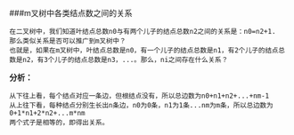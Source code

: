 ###m叉树中各类结点数之间的关系

    在二叉树中，我们知道叶结点总数n0与有两个儿子的结点总数n2之间的关系是：n0=n2+1.
    那么类似关系是否可以推广到m叉树中？
    也就是，如果在m叉树中，叶结点总数是n0，有一个儿子的结点总数是n1，有2个儿子的结点总数是n2，有3个儿子的结点总数是n3，...。那么，ni之间存在什么关系？
    
**分析：**

    从下往上看，每个结点对应一条边，但根结点没有，所以总边数为n0+n1+n2+...+nm-1
    从上往下看，每种结点分别生长出n条边，n0为0条，n1为1条...nm为m条，所以总边数为0+1*n1+2*n2+...m*nm
    两个式子是相等的，即得出关系。

